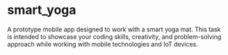 # smart_yoga
A prototype mobile app designed to work with a smart yoga mat. This task is intended to showcase your coding skills, creativity, and problem-solving approach while working with mobile technologies and IoT devices.
